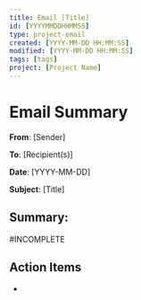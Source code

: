 ```yaml
---
title: Email [Title]
id: [YYYYMMDDHHMMSS]
type: project-email
created: [YYYY-MM-DD HH:MM:SS] 
modified: [YYYY-MM-DD HH:MM:SS]
tags: [tags]
project: [Project Name]
---
```


# Email Summary


**From**: [Sender]

**To**: [Recipient(s)]

**Date**: [YYYY-MM-DD]

**Subject**: [Title]

## Summary:

#INCOMPLETE

## Action Items
-


